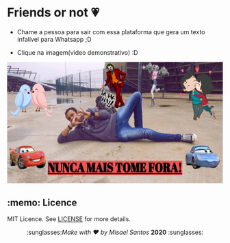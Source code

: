 # Friends or not :heartpulse:


- Chame a pessoa para sair com essa plataforma que gera um texto infalível para Whatsapp ;D

- Clique na imagem(video demonstrativo) :D

[![Como conseguri um encontro](https://github.com/MisaelSantos/Friends-or-not/blob/master/img/friends.jpg)](https://www.youtube.com/watch?v=XeT4Eft8q6o&t=5s "Como conseguir um encontro com a Friends or not")

<h2> :memo: Licence </h2>
  
MIT Licence. See [LICENSE](https://github.com/MisaelSantos/Friends-or-not/blob/master/LICENSE) for more details.

<p align = "center">
  :sunglasses:<i>Make with ♥ by Misael Santos</i> <strong>2020</strong> :sunglasses: 
</p>
